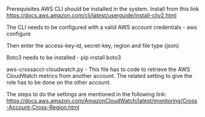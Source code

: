Prerequisites
AWS CLI should be installed in the system. Install from this link https://docs.aws.amazon.com/cli/latest/userguide/install-cliv2.html

The CLI needs to be configured with a valid AWS account credentials - aws configure

  Then enter the access-key-id, secret-key, region and file type (json)
  
Boto3 needs to be installed - pip install boto3

aws-crossacct-cloudwatch.py - This file has to code to retrieve the AWS CloudWatch metrics from another account. The related setting to give the role has to be done on the other account.

The steps to do the settings are mentioned in the following link: https://docs.aws.amazon.com/AmazonCloudWatch/latest/monitoring/Cross-Account-Cross-Region.html
